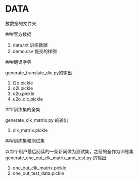 DATA
=====================
放数据的文件夹

###官方数据

1. data.txt 训练数据
2. demo.csv 提交的样例
 
###翻译字典

generate_translate_dic.py的输出

1. i2o.pickle
2. o2i.pickle
3. o2u.pickle
4. u2o_dic.pickle

###训练集的全集

generate_clk_matrix.py 的输出

1. clk_matrix.pickle 

###训练集和测试集

以每个用户最后阅读的一条新闻做为测试集，之前的全作为训练集
generate_one_out_clk_matrix_and_test.py 的输出

1. one_out_clk_matrix.pickle
2. one_out_test_data.pickle
